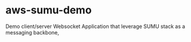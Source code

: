 # aws-sumu-demo
Demo client/server Websocket Application that leverage SUMU stack as a messaging backbone,
